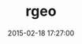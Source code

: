 ---
layout: post
title:  "rgeo"
repo:   "rgeo/rgeo"
date:   2015-02-18 17:27:00
gemurl: http://dazuma.github.com/rgeo
---
